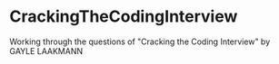 CrackingTheCodingInterview
==========================

Working through the questions of "Cracking the Coding Interview" by GAYLE LAAKMANN
